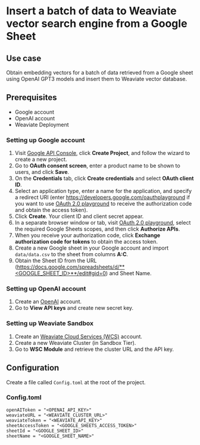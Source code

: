 # Insert a batch of data to Weaviate vector search engine from a Google Sheet

## Use case
Obtain embedding vectors for a batch of data retrieved from a Google sheet using OpenAI GPT3 models and insert them to Weaviate vector database.

## Prerequisites
* Google account
* OpenAI account
* Weaviate Deployment

### Setting up Google account
1. Visit [Google API Console](https://console.developers.google.com), click **Create Project**, and follow the wizard to create a new project.
2. Go to **OAuth consent screen**, enter a product name to be shown to users, and click **Save**.
3. On the **Credentials** tab, click **Create credentials** and select **OAuth client ID**.
4. Select an application type, enter a name for the application, and specify a redirect URI (enter https://developers.google.com/oauthplayground if you want to use
   [OAuth 2.0 playground](https://developers.google.com/oauthplayground) to receive the authorization code and obtain the
   access token).
5. Click **Create**. Your client ID and client secret appear.
6. In a separate browser window or tab, visit [OAuth 2.0 playground](https://developers.google.com/oauthplayground), select the required Google Sheets scopes, and then click **Authorize APIs**.
7. When you receive your authorization code, click **Exchange authorization code for tokens** to obtain the access token.
8. Create a new Google sheet in your Google account and import `data/data.csv` to the sheet from columns **A:C**.
9. Obtain the Sheet ID from the URL (https://docs.google.com/spreadsheets/d/**<GOOGLE_SHEET_ID>**/edit#gid=0) and Sheet Name.

### Setting up OpenAI account
1. Create an [OpenAI](https://platform.openai.com/) account.
2. Go to **View API keys** and create new secret key.

### Setting up Weaviate Sandbox
1. Create an [Weaviate Cloud Services (WCS)](https://console.weaviate.io/) account.
2. Create a new Weaviate Cluster (in Sandbox Tier).
2. Go to **WSC Module** and retrieve the cluster URL and the API key.

## Configuration
Create a file called `Config.toml` at the root of the project.

### Config.toml
```
openAIToken = "<OPENAI_API_KEY>"
weaviateURL = "<WEAVIATE_CLUSTER_URL>"
weaviateToken = "<WEAVIATE_API_KEY>"
sheetAccessToken = "<GOOGLE_SHEETS_ACCESS_TOKEN>"
sheetId = "<GOOGLE_SHEET_ID>"
sheetName = "<GOOGLE_SHEET_NAME>"
```